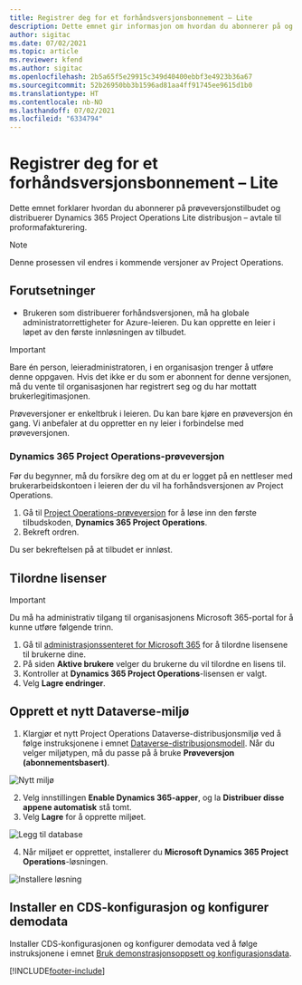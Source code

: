 ```yaml
---
title: Registrer deg for et forhåndsversjonsbonnement – Lite
description: Dette emnet gir informasjon om hvordan du abonnerer på og distribuerer Lite-distribusjon i Project Operations – avtale til proformafakturering.
author: sigitac
ms.date: 07/02/2021
ms.topic: article
ms.reviewer: kfend
ms.author: sigitac
ms.openlocfilehash: 2b5a65f5e29915c349d40400ebbf3e4923b36a67
ms.sourcegitcommit: 52b26950bb3b1596ad81aa4ff91745ee9615d1b0
ms.translationtype: HT
ms.contentlocale: nb-NO
ms.lasthandoff: 07/02/2021
ms.locfileid: "6334794"
---
```

# <a name="sign-up-for-a-preview-subscription---lite"></a>Registrer deg for et forhåndsversjonsbonnement – Lite 

Dette emnet forklarer hvordan du abonnerer på prøveversjonstilbudet og distribuerer Dynamics 365 Project Operations Lite distribusjon – avtale til proformafakturering.

> [!NOTE]
> Denne prosessen vil endres i kommende versjoner av Project Operations.

## <a name="prerequisites"></a>Forutsetninger
- Brukeren som distribuerer forhåndsversjonen, må ha globale administratorrettigheter for Azure-leieren. Du kan opprette en leier i løpet av den første innløsningen av tilbudet.

> [!IMPORTANT]
> Bare én person, leieradministratoren, i en organisasjon trenger å utføre denne oppgaven. Hvis det ikke er du som er abonnent for denne versjonen, må du vente til organisasjonen har registrert seg og du har mottatt brukerlegitimasjonen.
> 
> Prøveversjoner er enkeltbruk i leieren. Du kan bare kjøre en prøveversjon én gang. Vi anbefaler at du oppretter en ny leier i forbindelse med prøveversjonen.

### <a name="dynamics-365-project-operations-trial"></a>Dynamics 365 Project Operations-prøveversjon 

Før du begynner, må du forsikre deg om at du er logget på en nettleser med brukerarbeidskontoen i leieren der du vil ha forhåndsversjonen av Project Operations.

1. Gå til [Project Operations-prøveversjon](https://aka.ms/try-po) for å løse inn den første tilbudskoden, **Dynamics 365 Project Operations**.
2. Bekreft ordren.

  Du ser bekreftelsen på at tilbudet er innløst.

## <a name="assign-licenses"></a>Tilordne lisenser

> [!IMPORTANT]
> Du må ha administrativ tilgang til organisasjonens Microsoft 365-portal for å kunne utføre følgende trinn.


1. Gå til [administrasjonssenteret for Microsoft 365](https://portal.office.com/) for å tilordne lisensene til brukerne dine.
2. På siden **Aktive brukere** velger du brukerne du vil tilordne en lisens til.
3. Kontroller at **Dynamics 365 Project Operations**-lisensen er valgt. 
4. Velg **Lagre endringer**.

## <a name="create-a-new-dataverse-environment"></a>Opprett et nytt Dataverse-miljø

1. Klargjør et nytt Project Operations Dataverse-distribusjonsmiljø ved å følge instruksjonene i emnet [Dataverse-distribusjonsmodell](lite-deployment.md). Når du velger miljøtypen, må du passe på å bruke **Prøveversjon (abonnementsbasert)**.

  ![Nytt miljø](./media/19CreateEnvironment.png)

2. Velg innstillingen **Enable Dynamics 365-apper**, og la **Distribuer disse appene automatisk** stå tomt.  
3. Velg **Lagre** for å opprette miljøet.

  ![Legg til database](./media/20CreateEnvironment1.png)

4. Når miljøet er opprettet, installerer du **Microsoft Dynamics 365 Project Operations**-løsningen. 

![Installere løsning](./media/21InstallSolution.png)

## <a name="install-a-cds-configuration-and-setup-demo-data"></a>Installer en CDS-konfigurasjon og konfigurer demodata

Installer CDS-konfigurasjonen og konfigurer demodata ved å følge instruksjonene i emnet [Bruk demonstrasjonsoppsett og konfigurasjonsdata](lite-apply-demo-setup-config-data.md).


[!INCLUDE[footer-include](../includes/footer-banner.md)]
